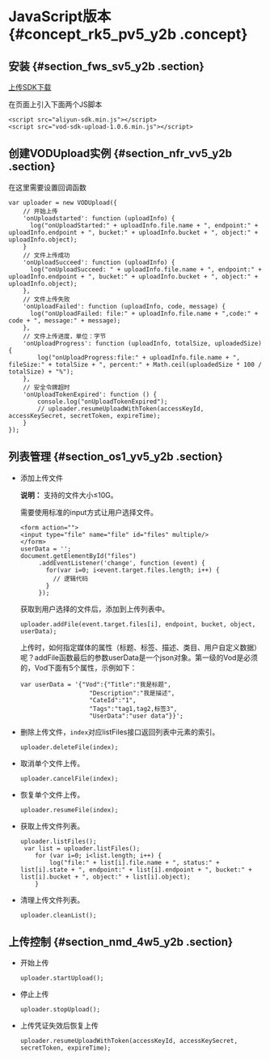 # JavaScript版本 {#concept_rk5_pv5_y2b .concept}

## 安装 {#section_fws_sv5_y2b .section}

[上传SDK下载](https://help.aliyun.com/document_detail/48501.html)

在页面上引入下面两个JS脚本

```
<script src="aliyun-sdk.min.js"></script>
<script src="vod-sdk-upload-1.0.6.min.js"></script>
```

## 创建VODUpload实例 {#section_nfr_vv5_y2b .section}

在这里需要设置回调函数

```
var uploader = new VODUpload({
    // 开始上传
    'onUploadstarted': function (uploadInfo) {
      log("onUploadStarted:" + uploadInfo.file.name + ", endpoint:" + uploadInfo.endpoint + ", bucket:" + uploadInfo.bucket + ", object:" + uploadInfo.object);
    }
    // 文件上传成功
    'onUploadSucceed': function (uploadInfo) {
      log("onUploadSucceed: " + uploadInfo.file.name + ", endpoint:" + uploadInfo.endpoint + ", bucket:" + uploadInfo.bucket + ", object:" + uploadInfo.object);
    },
    // 文件上传失败
    'onUploadFailed': function (uploadInfo, code, message) {
      log("onUploadFailed: file:" + uploadInfo.file.name + ",code:" + code + ", message:" + message);
    },
    // 文件上传进度，单位：字节
    'onUploadProgress': function (uploadInfo, totalSize, uploadedSize) {
        log("onUploadProgress:file:" + uploadInfo.file.name + ", fileSize:" + totalSize + ", percent:" + Math.ceil(uploadedSize * 100 / totalSize) + "%");
    },
    // 安全令牌超时
    'onUploadTokenExpired': function () {
        console.log("onUploadTokenExpired");
        // uploader.resumeUploadWithToken(accessKeyId, accessKeySecret, secretToken, expireTime);
    }
});
```

## 列表管理 {#section_os1_yv5_y2b .section}

-   添加上传文件

    **说明：** 支持的文件大小≤10G。

    需要使用标准的input方式让用户选择文件。

    ```
    <form action="">
    <input type="file" name="file" id="files" multiple/>
    </form>
    userData = '';
    document.getElementById("files")
         .addEventListener('change', function (event) {
           for(var i=0; i<event.target.files.length; i++) {
             // 逻辑代码
           }
         });
    ```

    获取到用户选择的文件后，添加到上传列表中。

    ```
    uploader.addFile(event.target.files[i], endpoint, bucket, object, userData);
    ```

    上传时，如何指定媒体的属性（标题、标签、描述、类目、用户自定义数据）呢？addFile函数最后的参数userData是一个json对象。第一级的Vod是必须的，Vod下面有5个属性，示例如下：

    ```
    var userData = '{"Vod":{"Title":"我是标题",
                       "Description":"我是描述",
                       "CateId":"1",
                       "Tags":"tag1,tag2,标签3",
                       "UserData":"user data"}}';
    ```

-   删除上传文件，`index`对应listFiles接口返回列表中元素的索引。

    ```
    uploader.deleteFile(index);
    ```

-   取消单个文件上传。

    ```
    uploader.cancelFile(index);
    ```

-   恢复单个文件上传。

    ```
    uploader.resumeFile(index);
    ```

-   获取上传文件列表。

    ```
    uploader.listFiles();
     var list = uploader.listFiles();
        for (var i=0; i<list.length; i++) {
            log("file:" + list[i].file.name + ", status:" + list[i].state + ", endpoint:" + list[i].endpoint + ", bucket:" + list[i].bucket + ", object:" + list[i].object);
        }
    ```

-   清理上传文件列表。

    ```
    uploader.cleanList();
    ```


## 上传控制 {#section_nmd_4w5_y2b .section}

-   开始上传

    ```
    uploader.startUpload();
    ```

-   停止上传

    ```
    uploader.stopUpload();
    ```

-   上传凭证失效后恢复上传

    ```
    uploader.resumeUploadWithToken(accessKeyId, accessKeySecret, secretToken, expireTime);
    ```


